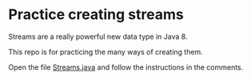 # Practice creating streams

Streams are a really powerful new data type in Java 8.

This repo is for practicing the many ways of creating them.

Open the file [Streams.java](./src/main/java/com/codecool/Streams.java)
and follow the instructions in the comments.
